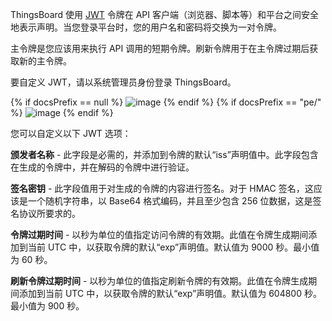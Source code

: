ThingsBoard 使用 [JWT](https://jwt.io/) 令牌在 API 客户端（浏览器、脚本等）和平台之间安全地表示声明。当您登录平台时，您的用户名和密码将交换为一对令牌。

主令牌是您应该用来执行 API 调用的短期令牌。刷新令牌用于在主令牌过期后获取新的主令牌。

要自定义 JWT，请以系统管理员身份登录 ThingsBoard。

{% if docsPrefix == null %}
![image](/images/user-guide/ui/jwt/jwt-provider-settings-step-1-ce.png)
{% endif %}
{% if docsPrefix == "pe/" %}
![image](/images/user-guide/ui/jwt/jwt-provider-settings-step-1-pe.png)
{% endif %}

您可以自定义以下 JWT 选项：

**颁发者名称** - 此字段是必需的，并添加到令牌的默认“iss”声明值中。此字段包含在生成的令牌中，并在解码的令牌中进行验证。

**签名密钥** - 此字段值用于对生成的令牌的内容进行签名。对于 HMAC 签名，这应该是一个随机字符串，以 Base64 格式编码，并且至少包含 256 位数据，这是签名协议所要求的。

**令牌过期时间** - 以秒为单位的值指定访问令牌的有效期。此值在令牌生成期间添加到当前 UTC 中，以获取令牌的默认“exp”声明值。默认值为 9000 秒。最小值为 60 秒。

**刷新令牌过期时间** - 以秒为单位的值指定刷新令牌的有效期。此值在令牌生成期间添加到当前 UTC 中，以获取令牌的默认“exp”声明值。默认值为 604800 秒。最小值为 900 秒。